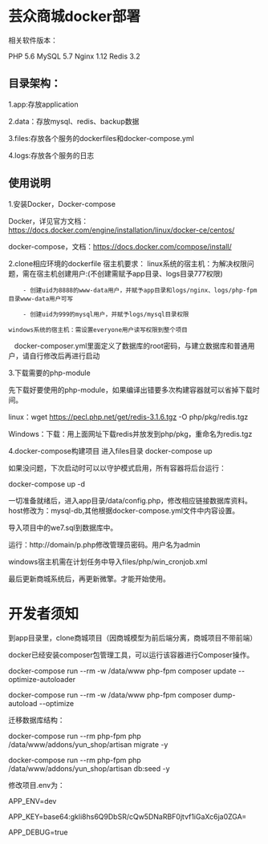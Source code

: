 芸众商城docker部署
=================
相关软件版本：

PHP 5.6
MySQL 5.7
Nginx 1.12
Redis 3.2

目录架构：
-----------------

1.app:存放application

2.data：存放mysql、redis、backup数据

3.files:存放各个服务的dockerfiles和docker-compose.yml

4.logs:存放各个服务的日志

使用说明
-----------------

1.安装Docker，Docker-compose

Docker，详见官方文档：https://docs.docker.com/engine/installation/linux/docker-ce/centos/

docker-compose，文档：https://docs.docker.com/compose/install/

2.clone相应环境的dockerfile
	宿主机要求：
	linux系统的宿主机：为解决权限问题，需在宿主机创建用户:(不创建需赋予app目录、logs目录777权限)

		- 创建uid为8888的www-data用户，并赋予app目录和logs/nginx、logs/php-fpm目录www-data用户可写

		- 创建uid为999的mysql用户，并赋予logs/mysql目录权限

	windows系统的宿主机：需设置everyone用户读写权限到整个项目


    docker-composer.yml里面定义了数据库的root密码，与建立数据库和普通用户，请自行修改后再进行启动

3.下载需要的php-module

先下载好要使用的php-module，如果编译出错要多次构建容器就可以省掉下载时间。


linux：wget https://pecl.php.net/get/redis-3.1.6.tgz -O php/pkg/redis.tgz

Windows：下载：用上面网址下载redis并放发到php/pkg，重命名为redis.tgz

4.docker-compose构建项目
进入files目录
docker-compose up

如果没问题，下次启动时可以以守护模式启用，所有容器将后台运行：

docker-compose up -d

一切准备就绪后，进入app目录/data/config.php，修改相应链接数据库资料。host修改为：mysql-db,其他根据docker-compose.yml文件中内容设置。

导入项目中的we7.sql到数据库中。

运行：http://domain/p.php修改管理员密码。用户名为admin

windows宿主机需在计划任务中导入files/php/win_cronjob.xml

最后更新商城系统后，再更新微擎。才能开始使用。

开发者须知
======================
到app目录里，clone商城项目（因商城模型为前后端分离，商城项目不带前端）

docker已经安装composer包管理工具，可以运行该容器进行Composer操作。

docker-compose run --rm -w /data/www php-fpm composer update --optimize-autoloader

docker-compose run --rm -w /data/www php-fpm composer dump-autoload --optimize

迁移数据库结构：

docker-compose run --rm php-fpm php /data/www/addons/yun_shop/artisan migrate -y

docker-compose run --rm php-fpm php /data/www/addons/yun_shop/artisan db:seed -y

修改项目.env为：

APP_ENV=dev

APP_KEY=base64:gkli8hs6Q9DbSR/cQw5DNaRBF0jtvf1iGaXc6ja0ZGA=

APP_DEBUG=true




